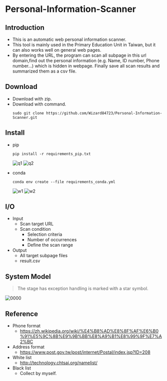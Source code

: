 # Personal-Information-Scanner
## Introduction
* This is an automatic web personal information scanner.
* This tool is mainly used in the Primary Education Unit in Taiwan, but it can also works well on general web pages.
* By entering the URL, the program can scan all subpage in this url domain,find out the personal information (e.g. Name, ID number, Phone number...) which is hidden in webpage. Finally save all scan results and summarized them as a csv file.

## Download
* Download with zip.
* Download with command.
   ```python=
  sudo git clone https://github.com/Wizard84723/Personal-Information-Scanner.git
  ```

## Install
* pip
  ```python=
  pip install -r requirements_pip.txt
  ```
  ![q1](https://user-images.githubusercontent.com/71222731/146593733-fc8be585-5cbc-4653-b24f-398d5bb6b17d.png)
  ![q2](https://user-images.githubusercontent.com/71222731/146593752-9d277695-7daa-4c0f-9893-680eab44ea32.png)

* conda
  ```python=
  conda env create --file requirements_conda.yml
  ```
  ![w1](https://user-images.githubusercontent.com/71222731/146593782-f63f7dd9-6a70-41d1-9fc4-83ec7a8462a6.png)
  ![w2](https://user-images.githubusercontent.com/71222731/146593809-a4d52828-7651-43ef-af9e-46a1fa2236d6.png)

## I/O
* Input
  * Scan target URL
  * Scan condition
      * Selection criteria
      * Number of occurrences
      * Define the scan range
* Output
  * All target subpage files
  * result.csv

## System Model
> The stage has exception handling is marked with a star symbol.

![0000](https://user-images.githubusercontent.com/71222731/146163051-67f00d75-1c96-4977-9317-19503281d26d.png)

## Reference
* Phone format
   * https://zh.wikipedia.org/wiki/%E4%B8%AD%E8%8F%AF%E6%B0%91%E5%9C%8B%E9%9B%BB%E8%A9%B1%E8%99%9F%E7%A2%BC 
* Address format
   * https://www.post.gov.tw/post/internet/Postal/index.jsp?ID=208
* White list
   * http://technology.chtsai.org/namelist/
* Black list
   * Collect by myself.
